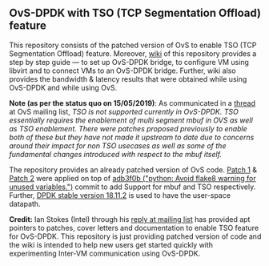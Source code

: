 ## OvS-DPDK with TSO (TCP Segmentation Offload) feature
This repository consists of the patched version of OvS to enable TSO (TCP Segmentation Offload) feature. Moreover, [wiki](https://github.com/harshgondaliya/ovs-dpdk-with-tso/wiki) of this repository provides a step by step guide — to set up OvS-DPDK bridge, to configure VM using libvirt and to connect VMs to an OvS-DPDK bridge. Further, wiki also provides the bandwidth & latency results that were obtained while using OvS-DPDK and while using OvS.

**Note (as per the status quo on 15/05/2019)**: As communicated in a [thread](https://mail.openvswitch.org/pipermail/ovs-discuss/2019-May/048671.html) at OvS mailing list, _TSO is not supported currently in OvS-DPDK. TSO essentially requires the 
enablement of multi segment mbuf in OVS as well as TSO enablement. There were patches proposed previously to enable both of these but they have not made it upstream to date due to concerns around their impact for non TSO usecases as well as some of the fundamental changes introduced with respect to the mbuf itself._

The repository provides an already patched version of OvS code. [Patch 1](https://patchwork.ozlabs.org/project/openvswitch/list/?series=85802&state=*) & [Patch 2](https://patchwork.ozlabs.org/project/openvswitch/list/?series=85807&state=*) were applied on top of [adb3f0b ("python: Avoid flake8 warning for unused variables.")](https://github.com/openvswitch/ovs/commits?author=blp&since=2019-01-01&until=2019-01-23) commit to add Support for mbuf and TSO respectively. Further, [DPDK stable version 18.11.2](https://core.dpdk.org/download/) is used to have the user-space datapath.  

**Credit:** Ian Stokes (Intel) through his [reply at mailing list](https://mail.openvswitch.org/pipermail/ovs-discuss/2019-May/048671.html) has provided apt pointers to patches, cover letters and documentation to enable TSO feature for OvS-DPDK. This repository is just providing patched version of code and the wiki is intended to help new users get started quickly with experimenting Inter-VM communication using OvS-DPDK.
